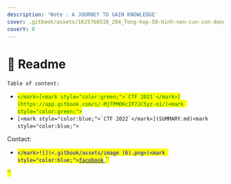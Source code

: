 ```yaml
---
description: 'Note : A JOURNEY TO GAIN KNOWLEDGE'
cover: .gitbook/assets/1625760518_294_Tong-hop-50-hinh-nen-cun-con-dang-yeu-nhat.jpg
coverY: 0
---
```


# 📧 Readme

`Table of content:`

* <mark style="color:green;">``</mark>[<mark style="color:green;">`CTF 2021`</mark>](https://app.gitbook.com/s/-MjTPMOKcIF7JC5yz-o1/)<mark style="color:green;">``</mark>
* ``[<mark style="color:blue;">`CTF 2022`</mark>](SUMMARY.md)<mark style="color:blue;">``</mark>



Contact:

* <mark style="color:blue;">``</mark>![](<.gitbook/assets/image (6).png>)<mark style="color:blue;">``</mark>[<mark style="color:blue;">`facebook`</mark> ](https://www.facebook.com/rong.truong.372)<mark style="color:blue;">``</mark>

<mark style="color:blue;">``</mark>
